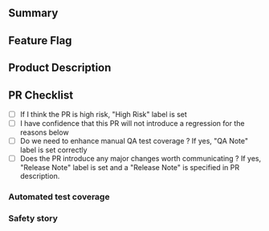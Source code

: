 ## Summary
<!--
    Provide a link to the ticket or document which prompted this change,
    Describe the rationale and design decisions.
-->

## Feature Flag
<!-- If this is specific to a feature flag, which one? -->

## Product Description
<!-- For non-invisible changes, describe user-facing effects. Would be good to add screenshots/videos for any major user facing changes -->

## PR Checklist

- [ ] If I think the PR is high risk, "High Risk" label is set
- [ ] I have confidence that this PR will not introduce a regression for the reasons below
- [ ] Do we need to enhance manual QA test coverage ? If yes, "QA Note" label is set correctly
- [ ] Does the PR introduce any major changes worth communicating ? If yes, "Release Note" label is set and a "Release Note" is specified in PR description.

### Automated test coverage

<!-- Identify the related test coverage and the tests it would catch -->


### Safety story
<!--
Describe any other pieces to the safety story including
local testing, why the change is inherently safe, and/or plans to limit the blast radius of a defect.
--> 
